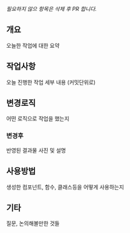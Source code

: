 *필요하지 않으 항목은 삭제 후 PR 합니다.*

## 개요
오늘한 작업에 대한 요약

## 작업사항
오늘 진행한 작업 세부 내용 (커밋단위로)

## 변경로직
어떤 로직으로 작업을 했는지

### 변경후
반영된 결과물 사진 및 설명

## 사용방법
생성한 컴포넌트, 함수, 클래스등을 어떻게 사용하는지

## 기타
질문, 논의해볼만한 것들
